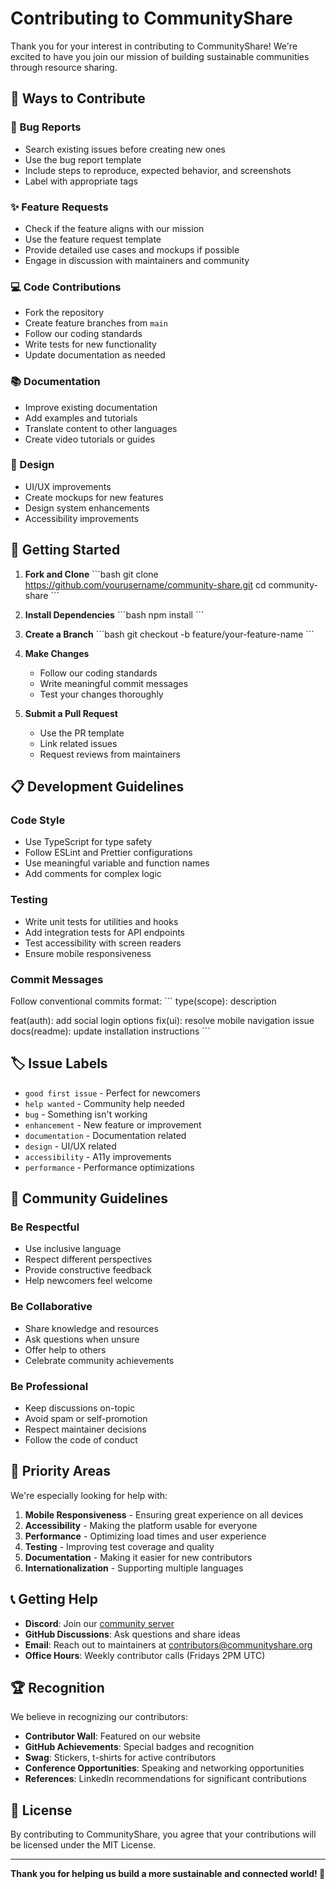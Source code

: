 # Contributing to CommunityShare

Thank you for your interest in contributing to CommunityShare! We're excited to have you join our mission of building sustainable communities through resource sharing.

## 🌟 Ways to Contribute

### 🐛 Bug Reports
- Search existing issues before creating new ones
- Use the bug report template
- Include steps to reproduce, expected behavior, and screenshots
- Label with appropriate tags

### ✨ Feature Requests
- Check if the feature aligns with our mission
- Use the feature request template
- Provide detailed use cases and mockups if possible
- Engage in discussion with maintainers and community

### 💻 Code Contributions
- Fork the repository
- Create feature branches from `main`
- Follow our coding standards
- Write tests for new functionality
- Update documentation as needed

### 📚 Documentation
- Improve existing documentation
- Add examples and tutorials
- Translate content to other languages
- Create video tutorials or guides

### 🎨 Design
- UI/UX improvements
- Create mockups for new features
- Design system enhancements
- Accessibility improvements

## 🚀 Getting Started

1. **Fork and Clone**
   \`\`\`bash
   git clone https://github.com/yourusername/community-share.git
   cd community-share
   \`\`\`

2. **Install Dependencies**
   \`\`\`bash
   npm install
   \`\`\`

3. **Create a Branch**
   \`\`\`bash
   git checkout -b feature/your-feature-name
   \`\`\`

4. **Make Changes**
   - Follow our coding standards
   - Write meaningful commit messages
   - Test your changes thoroughly

5. **Submit a Pull Request**
   - Use the PR template
   - Link related issues
   - Request reviews from maintainers

## 📋 Development Guidelines

### Code Style
- Use TypeScript for type safety
- Follow ESLint and Prettier configurations
- Use meaningful variable and function names
- Add comments for complex logic

### Testing
- Write unit tests for utilities and hooks
- Add integration tests for API endpoints
- Test accessibility with screen readers
- Ensure mobile responsiveness

### Commit Messages
Follow conventional commits format:
\`\`\`
type(scope): description

feat(auth): add social login options
fix(ui): resolve mobile navigation issue
docs(readme): update installation instructions
\`\`\`

## 🏷️ Issue Labels

- `good first issue` - Perfect for newcomers
- `help wanted` - Community help needed
- `bug` - Something isn't working
- `enhancement` - New feature or improvement
- `documentation` - Documentation related
- `design` - UI/UX related
- `accessibility` - A11y improvements
- `performance` - Performance optimizations

## 🤝 Community Guidelines

### Be Respectful
- Use inclusive language
- Respect different perspectives
- Provide constructive feedback
- Help newcomers feel welcome

### Be Collaborative
- Share knowledge and resources
- Ask questions when unsure
- Offer help to others
- Celebrate community achievements

### Be Professional
- Keep discussions on-topic
- Avoid spam or self-promotion
- Respect maintainer decisions
- Follow the code of conduct

## 🎯 Priority Areas

We're especially looking for help with:

1. **Mobile Responsiveness** - Ensuring great experience on all devices
2. **Accessibility** - Making the platform usable for everyone
3. **Performance** - Optimizing load times and user experience
4. **Testing** - Improving test coverage and quality
5. **Documentation** - Making it easier for new contributors
6. **Internationalization** - Supporting multiple languages

## 📞 Getting Help

- **Discord**: Join our [community server](https://discord.gg/communityshare)
- **GitHub Discussions**: Ask questions and share ideas
- **Email**: Reach out to maintainers at contributors@communityshare.org
- **Office Hours**: Weekly contributor calls (Fridays 2PM UTC)

## 🏆 Recognition

We believe in recognizing our contributors:

- **Contributor Wall**: Featured on our website
- **GitHub Achievements**: Special badges and recognition
- **Swag**: Stickers, t-shirts for active contributors
- **Conference Opportunities**: Speaking and networking opportunities
- **References**: LinkedIn recommendations for significant contributions

## 📄 License

By contributing to CommunityShare, you agree that your contributions will be licensed under the MIT License.

---

**Thank you for helping us build a more sustainable and connected world! 🌱**
